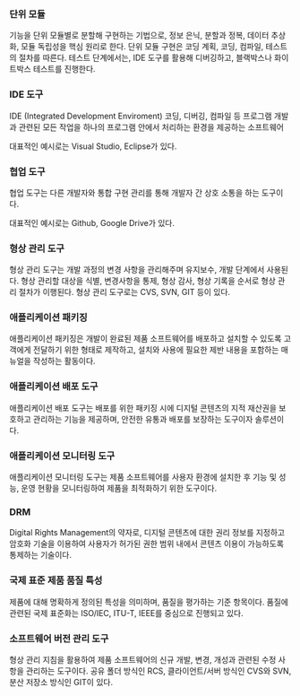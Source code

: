 ### 단위 모듈

기능을 단위 모듈별로 분할해 구현하는 기법으로, 정보 은닉, 분할과 정복, 데이터 추상화, 모듈 독립성을 핵심 원리로 한다. 단위 모듈 구현은 코딩 계획, 코딩, 컴파일, 테스트의 절차를 따른다. 테스트 단계에서는, IDE 도구를 활용해 디버깅하고, 블랙박스나 화이트박스 테스트를 진행한다.

### IDE 도구

IDE (Integrated Development Enviroment)
코딩, 디버깅, 컴파일 등 프로그램 개발과 관련된 모든 작업을 하나의 프로그램 안에서 처리하는 환경을 제공하는 소프트웨어

대표적인 예시로는 Visual Studio, Eclipse가 있다.

### 협업 도구

협업 도구는 다른 개발자와 통합 구현 관리를 통해 개발자 간 상호 소통을 하는 도구이다.

대표적인 예시로는 Github, Google Drive가 있다.

### 형상 관리 도구

형상 관리 도구는 개발 과정의 변경 사항을 관리해주며 유지보수, 개발 단계에서 사용된다. 형상 관리할 대상을 식별, 변경사항을 통제, 형상 감사, 형상 기록을 순서로 형상 관리 절차가 이행된다. 형상 관리 도구로는 CVS, SVN, GIT 등이 있다.

### 애플리케이션 패키징

애플리케이션 패키징은 개발이 완료된 제품 소프트웨어를 배포하고 설치할 수 있도록 고객에게 전달하기 위한 형태로 제작하고, 설치와 사용에 필요한 제반 내용을 포함하는 매뉴얼을 작성하는 활동이다.

### 애플리케이션 배포 도구

애플리케이션 배포 도구는 배포를 위한 패키징 시에 디지털 콘텐츠의 지적 재산권을 보호하고 관리하는 기능을 제공하며, 안전한 유통과 배포를 보장하는 도구이자 솔루션이다.

### 애플리케이션 모니터링 도구

애플리케이션 모니터링 도구는 제품 소프트웨어를 사용자 환경에 설치한 후 기능 및 성능, 운영 현황을 모니터링하여 제품을 최적화하기 위한 도구이다.

### DRM

Digital Rights Management의 약자로, 디지털 콘텐츠에 대한 권리 정보를 지정하고 암호화 기술을 이용하여 사용자가 허가된 권한 범위 내에서 콘텐츠 이용이 가능하도록 통제하는 기술이다.

### 국제 표준 제품 품질 특성

제품에 대해 명확하게 정의된 특성을 의미하며, 품질을 평가하는 기준 항목이다. 품질에 관련된 국제 표준화는 ISO/IEC, ITU-T, IEEE를 중심으로 진행되고 있다.

### 소프트웨어 버전 관리 도구

형상 관리 지침을 활용하여 제품 소프트웨어의 신규 개발, 변경, 개성과 관련된 수정 사항을 관리하는 도구이다. 공유 폴더 방식인 RCS, 클라이언트/서버 방식인 CVS와 SVN, 분산 저장소 방식인 GIT이 있다.